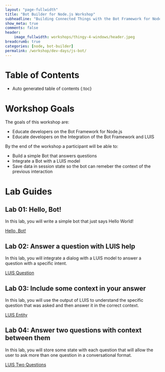 ```yaml
---
layout: "page-fullwidth"
title: "Bot Builder for Node.js Workshop"
subheadline: "Building Connected Things with the Bot Framework for Node.js"
show_meta: true
comments: false
header: 
    image_fullwidth: workshops/thingy-4-windows/header.jpeg
breadcrumb: true
categories: [node, bot-builder]
permalink: /workshop/dev-days/js-bot/
---
```


# Table of Contents
*  Auto generated table of contents
{:toc}

# Workshop Goals
The goals of this workshop are:

+ Educate developers on the Bot Framework for Node.js
+ Educate developers on the Integration of the Bot Framework and LUIS

By the end of the workshop a participant will be able to:
+ Build a simple Bot that answers questions
+ Integrate a Bot with a LUIS model
+ Save data in session state so the bot can remeber the context of the previous interaction

# Lab Guides

## Lab 01: Hello, Bot!
In this lab, you will write a simple bot that just says Hello World!

<a class="radius button small" href="{{ site.url }}/workshop/dev-days/js-bot/hello-bot/">Hello, Bot!</a>

## Lab 02: Answer a question with LUIS help
In this lab, you will integrate a dialog with a LUIS model to answer a question with a specific intent.

<a class="radius button small" href="{{ site.url }}/workshop/dev-days/js-bot/luis-question/">LUIS Question</a>

## Lab 03: Include some context in your answer
In this lab, you will use the output of LUIS to understand the specific question that was asked and then answer it in the correct context.

<a class="radius button small" href="{{ site.url }}/workshop/dev-days/js-bot/luis-entity/">LUIS Entity</a>

## Lab 04: Answer two questions with context between them
In this lab, you will store some state with each question that will allow the user to ask more than one question in a conversational format.

<a class="radius button small" href="{{ site.url }}/workshop/dev-days/js-bot/luis-two-questions/">LUIS Two Questions</a>


